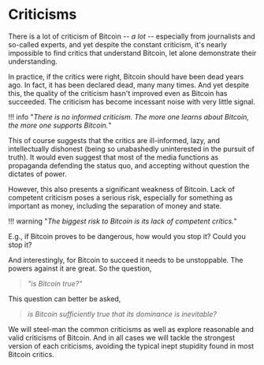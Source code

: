# Criticisms

There is a lot of criticism of Bitcoin --
 *a lot*
 -- especially from journalists and so-called 
 experts,
 and yet despite the constant criticism, 
 it's nearly impossible 
 to find critics that understand
 Bitcoin, let alone demonstrate
 their understanding.

In practice, if the critics were right,
 Bitcoin should have been dead years ago.
In fact, it has been declared
 dead,
 many
 many
 times.
And yet despite this, the quality of the criticism
 hasn't improved even as Bitcoin has succeeded.
The criticism has become incessant
 noise with very little signal.

!!! info "*There is no informed criticism. The more one learns about Bitcoin, the more one supports Bitcoin.*"


This of course suggests
 that the critics are ill-informed,
 lazy, and intellectually dishonest
 (being so unabashedly uninterested
 in the pursuit of truth). 
It would even suggest that most of the media functions as
 propaganda defending the status quo, and
 accepting without question the dictates of power.

However,
 this also presents a significant weakness of
 Bitcoin. 
Lack of competent criticism 
 poses a serious risk,
 especially for something as important as money,
 including the 
 separation of money and state.

!!! warning "*The biggest risk to Bitcoin is its lack of competent crítics.*"

E.g., if Bitcoin proves to be dangerous,
 how would you stop it?
 Could you stop it?
 
And interestingly, for Bitcoin to succeed
 it needs to be unstoppable. The powers
 against it are great. So the question, 

> *"is Bitcoin true?"*

This question can better be asked,

> *is Bitcoin 
 sufficiently true that its
 dominance is inevitable?*

We will steel-man the
 common criticisms as well as explore
 reasonable and valid criticisms of Bitcoin.
And in all cases we will tackle the strongest
 version of each criticisms,
 avoiding the typical inept stupidity
 found in most Bitcoin critics.



